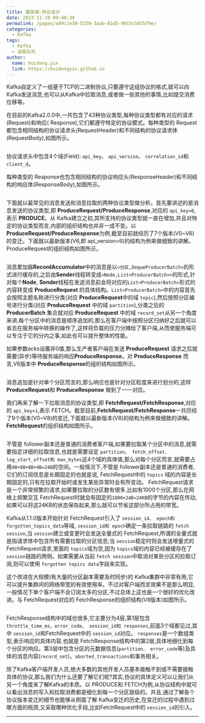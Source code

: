 ```yaml
---
title: 服务端-协议设计
date: 2023-11-19 09:40:39
permalink: /pages/a99c1e30-5259-3aab-81d5-9915c507b79e/
categories:
  - Kafka
tags:
  - Kafka
  - 消息队列
author: 
  name: huidong.yin
  link: https://huidongyin.github.io
---
```


Kafka自定义了一组基于TCP的二进制协议,只要遵守这组协议的格式,就可以向 Kafka发送消息,也可以从Kafka中拉取消息,或者做一些其他的事情,比如提交消费位移等。

在目前的Kafka2.0.0中,一共包含了43种协议类型,每种协议类型都有对应的请求(Request)和响应( Response),它们都遵守特定的协议模式。每种类型的 Request都包含相同结构的协议请求头(RequestHeader)和不同结构的协议请求体(RequestBody),如图所示。

![]()

协议请求头中包含4个域(Field): `api_key`、 `api_version`、 `correlation_id`和`client_d`。

每种类型的 Response也包含相同结构的协议响应头(ResponseHeader)和不同结构的响应体(ResponseBody),如图所示。

![]()

下面就以最常见的消息发送和消息拉取的两种协议类型做分析。首先要讲述的是消息发送的协议类型,即 **ProduceRequest/ProduceResponse**,对应的 `api_key=0`,表示 **PRODUCE**。从 Kafka建立之初,其所支持的协议类型就一直在增加,并且对特定的协议类型而言,内部的组织结构也并非一成不变。以 **ProduceRequest/ProduceResponse**为例,截至目前就经历了7个版本(V0~V6)的变迁。下面就以最新版本(V6,即 api_version=6)的结构为例来做细致的讲解。 ProduceRequest的组织结构如图所示。

![]()

消息累加器**RecordAccumulator**中的消息是以`<分区,DequeProducerBatch>`的形式进行缓存的,之后由**Sender**线程转变成`<Node,List<ProducerBatch>>`的形式,针对每个**Node**, **Sender**线程在发送消息前会将对应的`List<ProducerBatch>`形式的内容转变成 **ProduceRequest** 的具体结构。`List<ProducerBatch>`中的内容首先会按照主题名称进行分类(对应 **ProduceRequest**中的域 `topic`),然后按照分区编号进行分类(对应 **ProduceRequest** 中的域 `partition`),分类之后的 **ProducerBatch** 集合就对应 **ProduceRequest** 中的域 `record_set`从另一个角度来讲,每个分区中的消息是顺序追加的,那么在客户端中按照分区归纳好之后就可以省去在服务端中转换的操作了,这样将负载的压力分摊给了客户端,从而使服务端可以专注于它的分内之事,如此也可以提升整体的性能。

如果参数acks设置非0值,那么生产者客户端在发送 **ProduceRequest** 请求之后就需要(异步)等待服务端的响应**ProduceResponse**。对 **ProduceResponse** 而言,V6版本中 **ProduceResponse**的组织结构如图所示。

![]()

消息追加是针对单个分区而言的,那么响应也是针对分区粒度来进行划分的,这样**ProduceRequest**和 **ProduceResponse** 做到了一一对应。

我们再来了解一下拉取消息的协议类型,即 **FetchRequest/FetchResponse**,对应的 `api_key=1`,表示 FETCH。截至目前,**FetchRequest/FetchResponse**一共历经了9个版本(V0~V8)的变迁,下面就以最新版本(V8)的结构为例来做细致的讲解。 **FetchRequest**的组织结构如图所示。

![]()

不管是 follower副本还是普通的消费者客户端,如果要拉取某个分区中的消息,就需要指定详细的拉取信息,也就是需要设定 `partition、 fetch_offset、log_start_offset和 max_bytes`这4个域的具体值,那么对每个分区而言,就需要占用`4B+8B+8B+4B=24B`的空间。一般情况下,不管是 follower副本还是普通的消费者,它们的订阅信息是长期固定的也就是说, FetchRequest中的 `topics` 域的内容是长期固定的,只有在拉取开始时或发生某些异常时会有所变动。 FetchRequest请求是一个非常频繁的请求,如果要拉取的分区数有很多,比如有1000个分区,那么在网络上频繁交互 FetchRequest时就会有固定的`1000×24B≈24KB`的字节的内容在传动,如果可以将这24KB的状态保存起来,那么就可以节省这部分所占用的带宽。

Kafka从1.1.0版本开始针对 FetchRequest引入了 `session_id、 epoch和 forgotten_topics_data`等域, `session_id和 epoch`确定一条拉取链路的 `fetch session`,当 `session`建立或变更时会发送全量式的 FetchRequest,所谓的全量式就是指请求体中包含所有需要拉取的分区信息;当 `session`稳定时则会发送增量式的 FetchRequest请求,里面的 `topics`域为空,因为 `topics`域的内容已经被缓存在了 `session`链路的两侧。如果需要从当前 `fetch session`中取消对某些分区的拉取订阅,则可以使用 `forgotten topics data`字段来实现。

这个改进在大规模(有大量的分区副本需要及时同步)的 Kafka集群中非常有用,它可以提升集群间的网络带宽的有效使用率。不过对客户端而言效果不是那么明显,一般情况下单个客户端不会订阅太多的分区,不过总体上这也是一个很好的优化改进。与 FetchRequest对应的 FetchResponse的组织结构(V8版本)如图所示。

![]()

FetchResponse结构中的域也很多,它主要分为4层,第1层包含 `throttle_time_ms、error_code、 session_id和 responses`,前面3个域都见过,其中 `session_id`和FetchRequest中的 `session_id`对应。 `responses`是一个数组类型,表示响应的具体内容,也就是 FetchResponse结构中的第2层,具体地细化到每个分区的响应。第3层中包含分区的元数据信息(`partition、 error_code`等)及具体的消息内容(`record_set`)，`aborted_transactions`和事务相关。

除了Kafka客户端开发人员,绝大多数的其他开发人员基本接触不到或不需要接触具体的协议,那么我们为什么还要了解它们呢?其实,协议的具体定义可以让我们从另一个角度来了解Kafka的本质。以 PRODUCE和 FETCH为例,从协议结构中就可以看出消息的写入和拉取消费都是细化到每一个分区层级的。并且,通过了解各个协议版本变迁的细节也能够从侧面了解 Kafka变迁的历史,在变迁的过程中遇到过哪方面的瓶颈,又采取哪种优化手段,比如FetchRequest中的 `session_id`的引入。

---

